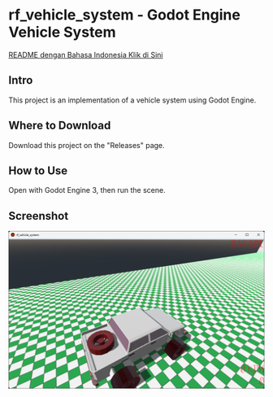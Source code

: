 # rf_vehicle_system - Godot Engine Vehicle System

[README dengan Bahasa Indonesia Klik di Sini](https://github.com/rakifsul/rf_vehicle_system/blob/main/README_id.md)

## Intro

This project is an implementation of a vehicle system using Godot Engine.

## Where to Download

Download this project on the "Releases" page.

## How to Use

Open with Godot Engine 3, then run the scene.

## Screenshot

<p align="center">
	<img src="./.md_asset/ss_2024.07.13-2046.png" />
</p>
